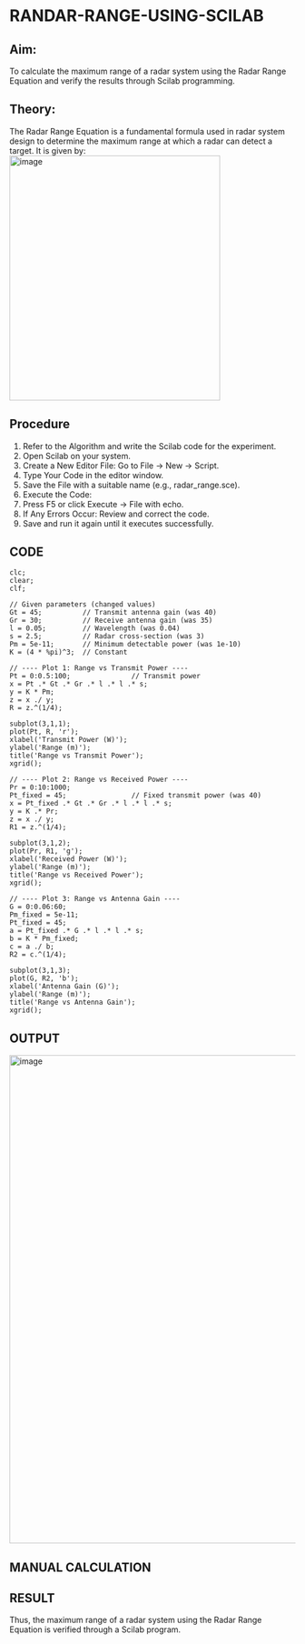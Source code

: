 # RANDAR-RANGE-USING-SCILAB

## Aim:
To calculate the maximum range of a radar system using the Radar Range Equation and verify the results through Scilab programming.

## Theory:
The Radar Range Equation is a fundamental formula used in radar system design to determine the maximum range at which a radar can detect a target. It is given by:
<img width="371" height="431" alt="image" src="https://github.com/user-attachments/assets/570b1f56-7f9a-482b-827f-efc0529e6f5a" />

## Procedure
1. Refer to the Algorithm and write the Scilab code for the experiment.
2. Open Scilab on your system.
3. Create a New Editor File:
    Go to File → New → Script.
4. Type Your Code in the editor window.
5. Save the File with a suitable name (e.g., radar_range.sce).
6. Execute the Code:
7. Press F5 or click Execute → File with echo.
8. If Any Errors Occur: Review and correct the code.
9. Save and run it again until it executes successfully.


## CODE
```
clc;
clear;
clf;

// Given parameters (changed values)
Gt = 45;          // Transmit antenna gain (was 40)
Gr = 30;          // Receive antenna gain (was 35)
l = 0.05;         // Wavelength (was 0.04)
s = 2.5;          // Radar cross-section (was 3)
Pm = 5e-11;       // Minimum detectable power (was 1e-10)
K = (4 * %pi)^3;  // Constant

// ---- Plot 1: Range vs Transmit Power ----
Pt = 0:0.5:100;               // Transmit power
x = Pt .* Gt .* Gr .* l .* l .* s;
y = K * Pm;
z = x ./ y;
R = z.^(1/4);

subplot(3,1,1);
plot(Pt, R, 'r');
xlabel('Transmit Power (W)');
ylabel('Range (m)');
title('Range vs Transmit Power');
xgrid();

// ---- Plot 2: Range vs Received Power ----
Pr = 0:10:1000;
Pt_fixed = 45;                // Fixed transmit power (was 40)
x = Pt_fixed .* Gt .* Gr .* l .* l .* s;
y = K .* Pr;
z = x ./ y;
R1 = z.^(1/4);

subplot(3,1,2);
plot(Pr, R1, 'g');
xlabel('Received Power (W)');
ylabel('Range (m)');
title('Range vs Received Power');
xgrid();

// ---- Plot 3: Range vs Antenna Gain ----
G = 0:0.06:60;
Pm_fixed = 5e-11;
Pt_fixed = 45;
a = Pt_fixed .* G .* l .* l .* s;
b = K * Pm_fixed;
c = a ./ b;
R2 = c.^(1/4);

subplot(3,1,3);
plot(G, R2, 'b');
xlabel('Antenna Gain (G)');
ylabel('Range (m)');
title('Range vs Antenna Gain');
xgrid();

```

## OUTPUT
<img width="1692" height="859" alt="image" src="https://github.com/user-attachments/assets/84e0f8a2-405c-47bd-bbb9-97f82a5550d0" />

## MANUAL CALCULATION
## RESULT
Thus, the maximum range of a radar system using the Radar Range Equation is verified through a Scilab program.
